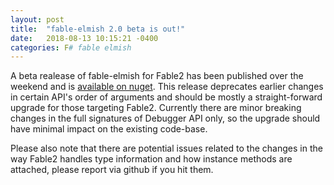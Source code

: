 ```yaml
---
layout: post
title:  "fable-elmish 2.0 beta is out!"
date:   2018-08-13 10:15:21 -0400
categories: F# fable elmish
---
```


A beta realease of fable-elmish for Fable2 has been published over the weekend and is [available on nuget](https://www.nuget.org/packages?q=fable.elmish). This release deprecates earlier changes in certain API's order of arguments and should be mostly a straight-forward upgrade for those targeting Fable2. Currently there are minor breaking changes in the full signatures of Debugger API only, so the upgrade should have minimal impact on the existing code-base. 

Please also note that there are potential issues related to the changes in the way Fable2 handles type information and how instance methods are attached, please report via github if you hit them.